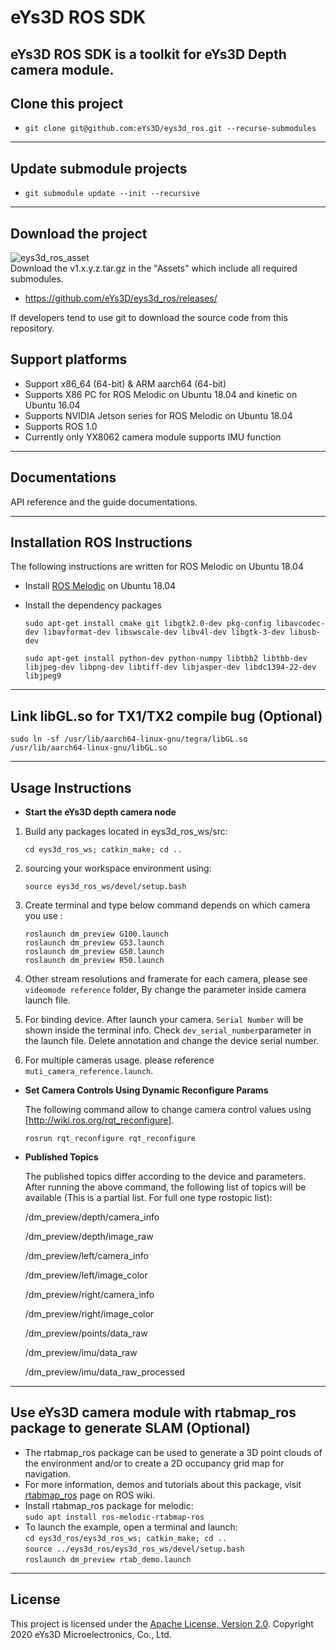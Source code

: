 # **eYs3D ROS SDK**

eYs3D ROS SDK is a toolkit for eYs3D Depth camera module.
----------
## Clone this project

* `git clone git@github.com:eYs3D/eys3d_ros.git --recurse-submodules`
----------
## Update submodule projects

* `git submodule update --init --recursive`
----------
## Download the project

![eys3d_ros_asset](https://user-images.githubusercontent.com/70574111/181670170-577c7f0a-4866-441e-b5f7-8f69a72b484d.png)<br>
Download the v1.x.y.z.tar.gz in the "Assets" which include all required submodules. <br>
* https://github.com/eYs3D/eys3d_ros/releases/

If developers tend to use git to download the source code from this repository.

## Support platforms

* Support x86_64 (64-bit) & ARM aarch64 (64-bit)
* Supports X86 PC for ROS Melodic on Ubuntu 18.04 and kinetic on Ubuntu 16.04
* Supports NVIDIA Jetson series for ROS Melodic on Ubuntu 18.04
* Supports ROS 1.0
* Currently only YX8062 camera module supports IMU function

----------

## Documentations

API reference and the guide documentations.

----------

## Installation ROS Instructions

The following instructions are written for ROS Melodic on Ubuntu 18.04  

- Install [ROS Melodic][1] on Ubuntu 18.04  
- Install the dependency packages    

    `sudo apt-get install cmake git libgtk2.0-dev pkg-config libavcodec-dev libavformat-dev libswscale-dev libv4l-dev libgtk-3-dev libusb-dev`  

    `sudo apt-get install python-dev python-numpy libtbb2 libtbb-dev libjpeg-dev libpng-dev libtiff-dev libjasper-dev libdc1394-22-dev libjpeg9` 

----------

## Link libGL.so for TX1/TX2 compile bug (Optional)

  `sudo ln -sf /usr/lib/aarch64-linux-gnu/tegra/libGL.so /usr/lib/aarch64-linux-gnu/libGL.so`
  
----------

## Usage Instructions

 - **Start the eYs3D depth camera node**
 1. Build any packages located in eys3d_ros_ws/src:
 
    `cd eys3d_ros_ws; catkin_make; cd ..`
 
 2. sourcing your workspace environment using:  

    `source eys3d_ros_ws/devel/setup.bash`

 3. Create terminal and type below command depends on which camera you use :  

    `roslaunch dm_preview G100.launch`  
    `roslaunch dm_preview G53.launch`  
    `roslaunch dm_preview G50.launch`  
    `roslaunch dm_preview R50.launch`  

 4. Other stream resolutions and framerate for each camera, please see `videomode reference` folder, By change the parameter inside camera launch file.  

 5. For binding device. After launch your camera. `Serial Number` will be shown inside the terminal info. Check `dev_serial_number`parameter in the launch file. Delete annotation and change the device serial number.

 6. For multiple cameras usage. please reference `muti_camera_reference.launch`.  

 - **Set Camera Controls Using Dynamic Reconfigure Params**
 
    The following command allow to change camera control values using [http://wiki.ros.org/rqt_reconfigure].  

    `rosrun rqt_reconfigure rqt_reconfigure`  

 - **Published Topics**  

    The published topics differ according to the device and parameters. After running the above command, the following list of topics will be available (This is a partial list. For full one type rostopic list):  

    /dm_preview/depth/camera_info  
    
    /dm_preview/depth/image_raw  
    
    /dm_preview/left/camera_info  
    
    /dm_preview/left/image_color  
    
    /dm_preview/right/camera_info  
    
    /dm_preview/right/image_color  
    
    /dm_preview/points/data_raw  
    
    /dm_preview/imu/data_raw  
    
    /dm_preview/imu/data_raw_processed  

----------
## Use eYs3D camera module with rtabmap_ros package to generate SLAM (Optional)
- The rtabmap_ros package can be used to generate a 3D point clouds of the environment and/or to create a 2D occupancy grid map for navigation.
- For more information, demos and tutorials about this package, visit [rtabmap_ros](http://wiki.ros.org/rtabmap_ros) page on ROS wiki.
- Install rtabmap_ros package for melodic:  
    `sudo apt install ros-melodic-rtabmap-ros`  
- To launch the example, open a terminal and launch:  
    `cd eys3d_ros/eys3d_ros_ws; catkin_make; cd ..`  
    `source ../eys3d_ros/eys3d_ros_ws/devel/setup.bash`  
    `roslaunch dm_preview rtab_demo.launch` 
----------

 ## License

This project is licensed under the [Apache License, Version 2.0](/LICENSE). Copyright 2020 eYs3D Microelectronics, Co., Ltd.


  [1]: http://wiki.ros.org/melodic/Installation/Ubuntu
